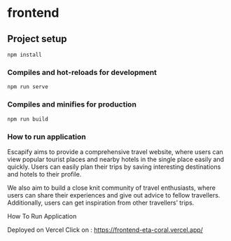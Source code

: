 # frontend

## Project setup
```
npm install
```

### Compiles and hot-reloads for development
```
npm run serve
```

### Compiles and minifies for production
```
npm run build
```

### How to run application
Escapify aims to provide a comprehensive travel website, where users can view popular tourist places and nearby hotels in the single place easily and quickly. Users can easily plan their trips by saving interesting destinations and hotels to their profile. 

We also aim to build a close knit community of travel enthusiasts, where users can share their experiences and give out advice to fellow travellers. Additionally, users can get inspiration from other travellers’ trips. 

How To Run Application

Deployed on Vercel
Click on : https://frontend-eta-coral.vercel.app/



